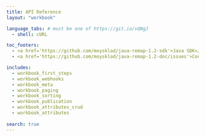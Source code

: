 ```yaml
---
title: API Reference
layout: "workbook"

language_tabs: # must be one of https://git.io/vQNgJ
  - shell: cURL

toc_footers:
  - <a href='https://github.com/moysklad/java-remap-1.2-sdk'>Java SDK</a>
  - <a href='https://github.com/moysklad/java-remap-1.2-doc/issues'>Сообщите об ошибке</a>

includes:
  - workbook_first_steps
  - workbook_webhooks
  - workbook_meta
  - workbook_paging
  - workbook_sorting
  - workbook_publication
  - workbook_attributes_crud
  - workbook_attributes
  
search: true
---  
```

